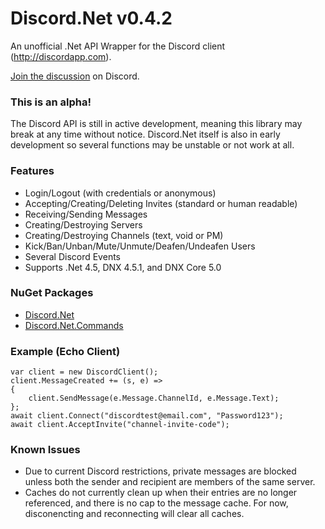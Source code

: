 # Discord.Net v0.4.2
An unofficial .Net API Wrapper for the Discord client (http://discordapp.com).

[Join the discussion](https://discord.gg/0SBTUU1wZTVjAMPx) on Discord.

### This is an alpha!
The Discord API is still in active development, meaning this library may break at any time without notice.
Discord.Net itself is also in early development so several functions may be unstable or not work at all.

### Features
- Login/Logout (with credentials or anonymous)
- Accepting/Creating/Deleting Invites (standard or human readable)
- Receiving/Sending Messages
- Creating/Destroying Servers
- Creating/Destroying Channels (text, void or PM)
- Kick/Ban/Unban/Mute/Unmute/Deafen/Undeafen Users
- Several Discord Events
- Supports .Net 4.5, DNX 4.5.1, and DNX Core 5.0

### NuGet Packages
- [Discord.Net](https://www.nuget.org/packages/Discord.Net/)
- [Discord.Net.Commands](https://www.nuget.org/packages/Discord.Net.Commands/)

### Example (Echo Client)
```
var client = new DiscordClient();
client.MessageCreated += (s, e) =>
{
	client.SendMessage(e.Message.ChannelId, e.Message.Text);
};
await client.Connect("discordtest@email.com", "Password123");
await client.AcceptInvite("channel-invite-code");
```

### Known Issues
- Due to current Discord restrictions, private messages are blocked unless both the sender and recipient are members of the same server.
- Caches do not currently clean up when their entries are no longer referenced, and there is no cap to the message cache. For now, disconencting and reconnecting will clear all caches.
